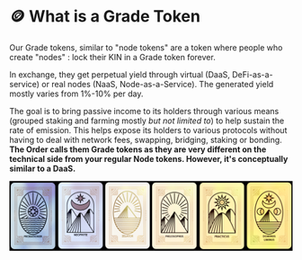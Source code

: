 # 🪙 What is a Grade Token

Our Grade tokens, similar to "node tokens" are a token where people who create "nodes" : lock their KIN in a Grade token forever.

In exchange, they get perpetual yield through virtual (DaaS, DeFi-as-a-service) or real nodes (NaaS, Node-as-a-Service). The generated yield mostly varies from 1%-10% per day.

The goal is to bring passive income to its holders through various means (grouped staking and farming mostly _but not limited to_) to help sustain the rate of emission. This helps expose its holders to various protocols without having to deal with network fees, swapping, bridging, staking or bonding. **The Order calls them Grade tokens as they are very different on the technical side from your regular Node tokens. However, it's conceptually similar to a DaaS.**

![](.gitbook/assets/TheFullSet.png)
